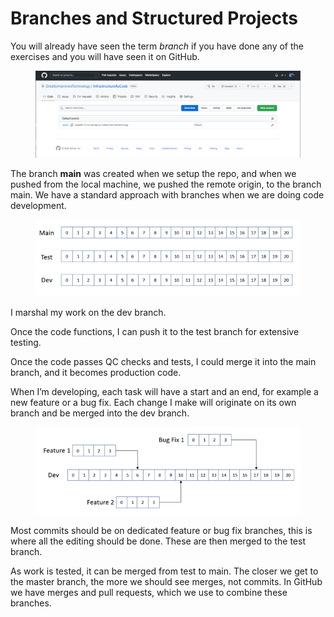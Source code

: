 # Branches and Structured Projects

You will already have seen the term _branch_ if you have done any of the exercises and you will have seen it on GitHub.

<figure><img src=".gitbook/assets/image (2).png" alt=""><figcaption></figcaption></figure>

The branch **main** was created when we setup the repo, and when we pushed from the local machine, we pushed the remote origin, to the branch main. We have a standard approach with branches when we are doing code development.

<figure><img src=".gitbook/assets/image (3).png" alt=""><figcaption></figcaption></figure>

I marshal my work on the dev branch.&#x20;

Once the code functions, I can push it to the test branch for extensive testing.&#x20;

Once the code passes QC checks and tests, I could merge it into the main branch, and it becomes production code.&#x20;

When I’m developing, each task will have a start and an end, for example a new feature or a bug fix. Each change I make will originate on its own branch and be merged into the dev branch.

<figure><img src=".gitbook/assets/image (4).png" alt=""><figcaption></figcaption></figure>

Most commits should be on dedicated feature or bug fix branches, this is where all the editing should be done. These are then merged to the test branch.&#x20;

As work is tested, it can be merged from test to main. The closer we get to the master branch, the more we should see merges, not commits. In GitHub we have merges and pull requests, which we use to combine these branches.
